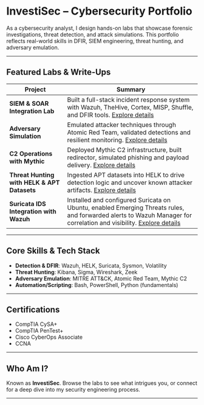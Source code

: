 # InvestiSec – Cybersecurity Portfolio

As a cybersecurity analyst, I design hands-on labs that showcase forensic investigations, threat detection, and attack simulations. This portfolio reflects real-world skills in DFIR, SIEM engineering, threat hunting, and adversary emulation.

---

## Featured Labs & Write-Ups

| Project | Summary |
|---------|---------|
| **SIEM & SOAR Integration Lab** | Built a full-stack incident response system with Wazuh, TheHive, Cortex, MISP, Shuffle, and DFIR tools. [Explore details](./SIEM%20%26%20SOAR%20Integration%20Lab/) |
| **Adversary Simulation** | Emulated attacker techniques through Atomic Red Team, validated detections and resilient monitoring. [Explore details](./Adversary%20Simulation%20with%20Atomic%20Red%20Team/) |
| **C2 Operations with Mythic** | Deployed Mythic C2 infrastructure, built redirector, simulated phishing and payload delivery. [Explore details](./C2%20Operations%20with%20Mythic/) |
| **Threat Hunting with HELK & APT Datasets** | Ingested APT datasets into HELK to drive detection logic and uncover known attacker artifacts. [Explore details](./Threat%20Hunting%20with%20HELK%20%26%20APT%20Datasets/) |
| **Suricata IDS Integration with Wazuh** | Installed and configured Suricata on Ubuntu, enabled Emerging Threats rules, and forwarded alerts to Wazuh Manager for correlation and visibility. [Explore details](./Suricata-IDS-Wazuh-Integration.md) |

---

## Core Skills & Tech Stack

- **Detection & DFIR**: Wazuh, HELK, Suricata, Sysmon, Volatility  
- **Threat Hunting**: Kibana, Sigma, Wireshark, Zeek  
- **Adversary Emulation**: MITRE ATT&CK, Atomic Red Team, Mythic C2  
- **Automation/Scripting**: Bash, PowerShell, Python (fundamentals)

---

## Certifications

- CompTIA CySA+  
- CompTIA PenTest+  
- Cisco CyberOps Associate  
- CCNA

---

## Who Am I?

Known as **InvestiSec**. Browse the labs to see what intrigues you, or connect for a deep dive into my security engineering process.

---

